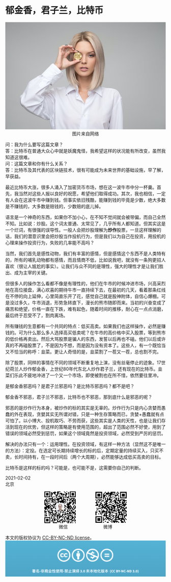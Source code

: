 # 郁金香，君子兰，比特币
<div align=center>

![刘心泉说](https://github.com/unetman/works/blob/master/resources/20210203001.jpg?raw=true)  
图片来自网络

<div align=left>

问：我为什么要写这篇文章？  
答：比特币在普通大众心中就是妖魔鬼怪，我希望这样的状况能有所改变，虽然我知道这很难。  
问：这篇文章和你有什么关系？  
答：比特币及其代表的区块链技术，很有可能成为未来世界的基础设施，早了解，早获益。

最近比特币大涨，很多人涌入了加密货币市场，想在这一波牛市中分一杯羹。首先，我当然对这些人报以良好的祝愿，希望他们取得成功。其次，我也相信，一定有人会在这波牛市中赚到钱。但事实依旧残酷，能赚到钱的毕竟是少数，绝大多数是不赚钱的，大多数是赔钱的，少数赔的底儿掉。

语言是一个神奇的东西，如果你不加小心，在不知不觉间就会被带偏，而自己全然不知。比如说：炒股。这个词太普通、太常见了，几乎所有人都知道。但其实这是一个烂词，有很强的误导性。一般人会把炒股理解为**炒作**股票，一旦这样理解的话，我们的潜意识里会把炒股当作投机行为，但是我们以为自己在投资，用投机的心理来操作投资行为，失败的几率能不高吗？

当然，我们首先是感性动物，我们有丰富的感情，但是感情这个东西不是人类特有的，所有的哺乳动物都有感情，而且情商不低，比如说我吧，就没有一条狗更招人喜欢（很让人尴尬的事实）。让我们与众不同的是理性，强大的理性才是让我们胜出、成为主宰的关键。

但很多人的操作怎么看都不像是有理性的，他们在牛市的时候冲进市场，兴高采烈地在高位接盘，满心欢喜的期待牛市一直持续下去，在最初的几天，看着那条红线在不停的向上延伸，心里简直乐开了花，感觉自己就是股神附体，自信心爆棚。可是没过多久，牛市消退，形势急转直下，漫长的熊市随即而来。当初的兴奋变成了痛苦和绝望，价格一直在下跌，难有起色，随着时间的推移，耐心在一点点消磨，最后终于忍受不了，割肉离场。

所有赚钱的生意都有一个共同的特点：低买高卖。如果我们也这样操作，必然是赚钱的。可为什么那么多人选择高买低卖呢？在牛市的高价格中买入股票，等到熊市的低价格再卖出。然后大骂股票是骗人的东西，发誓以后再也不碰。他们以后或许真的不再碰股票了，不是因为不想，而是因为没有资本了。这些人，有一个既恰当又不恰当的称呼：韭菜。更让人奇怪的是，韭菜割了一茬又一茬，总也割不完。

除了股票，同样的事情在不同的领域不断重复地上演，没有丝毫停止的迹象。17世纪荷兰人炒作郁金香，上世纪80年代东北人炒作君子兰，还有现在的比特币。韭菜们乐此不疲地冲进了一个又一个市场，即使被割也在所不惜，依然要往里冲。

是郁金香邪恶吗？是君子兰邪恶吗？是比特币邪恶吗？都不是吧？

郁金香不邪恶，君子兰不邪恶，比特币也不邪恶，那到底什么是邪恶的呢？

邪恶的是炒作行为本身，被炒作的标的其实是无辜的。炒作行为只是内心贪婪而愚蠢的外在表现，贪婪其实无所谓对错，只是一种生存策略而已，贪婪+愚蠢就有点可怕了。以小博大、投机取巧、不劳而获，这些其实是人类的天性，也是让我们存活到现在的优势，但这样的策略是有使用范围的，超出了范围必然不好使，用到了错误的领域必然受到惩罚，如果这个领域竟然是投资领域，必然受到严厉的惩罚。

解决的办法只有一个：运用理性。在投资领域，有这样一种方法（显然这不是唯一的方法）：定投。在选定可长期持续增长的标的后，定期定量的持续买入，只买不卖，长时间持有，在一段时间后（两个大周期），必然能够达成低买高卖的目标。

比特币是这样的标的吗？可能是，也可能不是，这需要你自己的判断。

2021-02-02  
北京

<div align=center>

<img src="https://github.com/unetman/works/blob/master/resources/wechat.jpg?raw=true" width = "100" height = "100" div align=center />　　　　
<img src="https://github.com/unetman/works/blob/master/resources/weibo.jpg?raw=true" width = "100" height = "100" div align=center />  
微信　　　　　　　　微博

<div align=left>

本文的版权协议为 [CC-BY-NC-ND license](https://creativecommons.org/licenses/by-nc-nd/3.0/deed.zh)。
![copyright](https://github.com/unetman/works/blob/master/resources/CC-BY-NC-ND.png?raw=true)